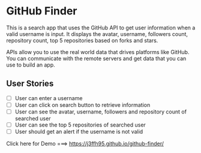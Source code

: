 # GitHub Finder

This is a search app that uses the GitHub API to get user information when a valid username is input. It displays the avatar, username, followers count, repository count, top 5 repositories based on forks and stars.

APIs allow you to use the real world data that drives platforms like GitHub. You can communicate with the remote servers and get data that you can use to build an app.

## User Stories

-   [ ] User can enter a username
-   [ ] User can click on search button to retrieve information
-   [ ] User can see the avatar, username, followers and repository count of searched user
-   [ ] User can see the top 5 repositories of searched user
-   [ ] User should get an alert if the username is not valid

 Click here for Demo ===> https://j3ffh95.github.io/github-finder/
